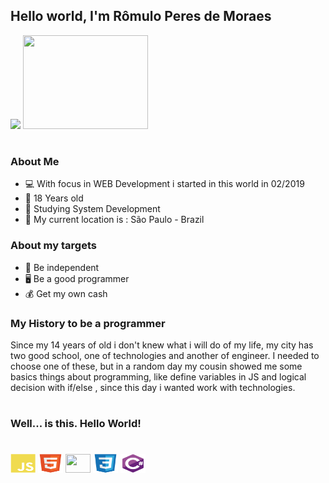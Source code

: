 ## Hello world, I'm Rômulo Peres de Moraes
<div>
  <img height="150px" src="https://github-readme-stats.vercel.app/api?username=Romulo-Moraes&theme=tokyonight&show_icons=true">
  <img width="200px" height="150px" src="https://github-readme-stats.vercel.app/api/top-langs/?username=Romulo-Moraes&theme=tokyonight&layout=compact">
</div>

#

### About Me
<ul>
  <li>💻 With focus in WEB Development i started in this world in 02/2019</li>  
  <li>🎂 18 Years old</li>
  <li>📘 Studying System Development</li>
  <li>🏴󠁢󠁲󠁳󠁰󠁿 My current location is : São Paulo - Brazil</li>
</ul>

### About my targets

<ul>
  <li>🍃 Be independent</li>
  <li>🖥️ Be a good programmer</li>
  <li>💰 Get my own cash</li>
</ul>

### My History to be a programmer

Since my 14 years of old i don't knew what i will do of my life, my city has two good school, 
one of technologies and another of engineer. I needed to choose one of these, but in a random day my cousin
showed me some basics things about programming, like define variables in JS and logical decision with if/else
, since this day i wanted work with technologies.

#

### Well... is this. Hello World!

#

<div>
  <img align="center" alt="Rafa-Js" height="30" width="40" src="https://raw.githubusercontent.com/devicons/devicon/master/icons/javascript/javascript-plain.svg">
  <img align="center" alt="Rafa-HTML" height="30" width="40" src="https://raw.githubusercontent.com/devicons/devicon/master/icons/html5/html5-original.svg">
  <img align="center" height="30" width="40" src="https://p7.hiclipart.com/preview/889/976/939/the-c-programming-language-computer-programming-programming.jpg"/>
  <img align="center" alt="Rafa-CSS" height="30" width="40" src="https://raw.githubusercontent.com/devicons/devicon/master/icons/css3/css3-original.svg">
  <img align="center" alt="Rafa-Csharp" height="30" width="40" src="https://raw.githubusercontent.com/devicons/devicon/master/icons/csharp/csharp-original.svg">
</div>
